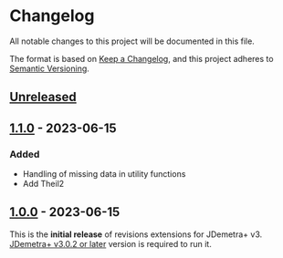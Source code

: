 # Changelog

All notable changes to this project will be documented in this file.

The format is based on [Keep a Changelog](https://keepachangelog.com/en/1.0.0/), and this project adheres
to [Semantic Versioning](https://semver.org/spec/v2.0.0.html).

## [Unreleased]

## [1.1.0] - 2023-06-15

### Added

- Handling of missing data in utility functions
- Add Theil2

## [1.0.0] - 2023-06-15

This is the **initial release** of revisions extensions for JDemetra+ v3.  
[JDemetra+ v3.0.2 or later](https://github.com/jdemetra/jdplus-main) version is required to run it.

[Unreleased]: https://github.com/jdemetra/jdplus-revisions/compare/v1.1.0...HEAD
[1.1.0]: https://github.com/jdemetra/jdplus-revisions/compare/v1.0.0...v1.1.0
[1.0.0]: https://github.com/jdemetra/jdplus-revisions/releases/tag/v1.0.0
